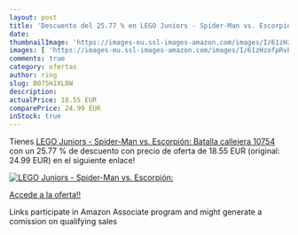 ```yaml
---
layout: post
title: 'Descuento del 25.77 % en LEGO Juniors - Spider-Man vs. Escorpión:'
date: 
thumbnailImage: 'https://images-eu.ssl-images-amazon.com/images/I/61zHzofpRvL._SL200_.jpg'
images: [ 'https://images-eu.ssl-images-amazon.com/images/I/61zHzofpRvL._SL200_.jpg' ]
comments: true
category: ofertas
author: ring
slug: B075H1XL8W
description:
actualPrice: 18.55 EUR
comparePrice: 24.99 EUR
inStock: true
---
```


Tienes [LEGO Juniors - Spider-Man vs. Escorpión: Batalla callejera  10754 ](https://www.amazon.es/dp/B075H1XL8W/?tag=tolees-21) con un 25.77 % de descuento con precio de oferta de 18.55 EUR (original: 24.99 EUR) en el siguiente enlace!

[![LEGO Juniors - Spider-Man vs. Escorpión:](https://images-eu.ssl-images-amazon.com/images/I/61zHzofpRvL._SL200_.jpg)](https://www.amazon.es/dp/B075H1XL8W/?tag=tolees-21)

[Accede a la oferta!!](https://www.amazon.es/dp/B075H1XL8W/?tag=tolees-21)

Links participate in Amazon Associate program and might generate a comission on qualifying sales


